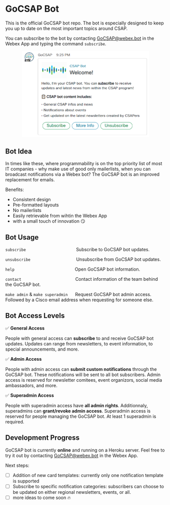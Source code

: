 # GoCSAP Bot

This is the official GoCSAP bot repo. The bot is especially designed to keep you up to date on the most important topics around CSAP.

You can subscribe to the bot by contacting GoCSAP@webex.bot in the Webex App and typing the command `subscribe`.
<p align="center">
  <img src="/img/welcome.PNG" width="400" title="GoCSAP bot welcome message">
</p>

## Bot Idea

In times like these, where programmability is on the top priority list of most IT companies - why make use of good only mailerlists, when you can broadcast notifications via a Webex bot? 
The GoCSAP bot is an improved replacement for emails.

Benefits:
* Consistent design
* Pre-formatted layouts
* No mailerlists
* Easily retrievable from wihtin the Webex App
* with a small touch of innovation :smirk:

## Bot Usage

`subscribe`&emsp;&emsp;&emsp;&emsp;&emsp;&emsp;&emsp;&emsp;&emsp;&emsp;&emsp;   Subscribe to GoCSAP bot updates.

`unsubscribe`&emsp;&emsp;&emsp;&emsp;&emsp;&emsp;&emsp;&emsp;&emsp;&emsp;  Unsubscribe from GoCSAP bot updates.

`help`&emsp;&emsp;&emsp;&emsp;&emsp;&emsp;&emsp;&emsp;&emsp;&emsp;&emsp;&emsp;&emsp;&nbsp;      Open GoCSAP bot information.

`contact`&emsp;&emsp;&emsp;&emsp;&emsp;&emsp;&emsp;&emsp;&emsp;&emsp;&emsp;&nbsp;&nbsp;&nbsp;  Contact information of the team behind the GoCSAP bot.

`make admin` & `make superadmin` &nbsp;&nbsp;&nbsp;&nbsp; Request GoCSAP bot admin access. Followed by a Cisco email address when requesting for someone else.

## Bot Access Levels
:white_check_mark: **General Access**

People with general access can **subscribe** to and receive GoCSAP bot updates. Updates can range from newsletters, to event information, to special announcements, and more.

:white_check_mark: **Admin Access**

People with admin access can **submit custom notifications** through the GoCSAP bot. These notifications will be sent to all bot subscribers. 
Admin access is reserved for newsletter comitees, event organizors, social media ambassadors, and more. 

:white_check_mark: **Superadmin Access**

People with superadmin access have **all admin rights**. Additionnaly, superadmins can **grant/revoke admin access**.
Superadmin access is reserved for people managing the GoCSAP bot. At least 1 superadmin is required.

## Development Progress
GoCSAP bot is currently **online** and running on a Heroku server. Feel free to try it out by contacting GoCSAP@webex.bot in the Webex App.

Next steps:
- [ ] Addition of new card templates: currently only one notification template is supported
- [ ] Subscribe to specific notification categories: subscribers can choose to be updated on either regional newsletters, events, or all.
- [ ] more ideas to come soon :fire:
